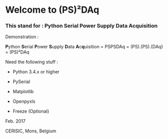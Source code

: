 # Welcome to (PS)²DAq

### This stand for : Python Serial Power Supply Data Acquisition

Demonstration : 


**P**ython **S**erial **P**ower **S**upply **D**ata **A**c**q**uisition = PSPSDAq
= (PS).(PS).(DAq) = (PS)²DAq


Need the following stuff : 

- Python 3.4.x or higher

- PySerial

- Matplotlib

- Openpyxls

- Freeze (Optional)


Feb. 2017

CERISIC, Mons, Belgium
